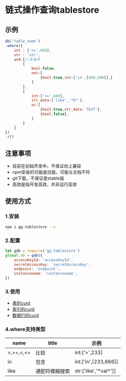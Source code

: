 # 链式操作查询tablestore

## 示例
```js
db('table_name')
.where({
	int : ['>=',666],
	str : 'str',
	and:[//多条件
		{
			bool:false,
			not:[
				{bool:true,int:['in',[600,500]],}
			]
		},
		{
			int:['<=',600],
			str_data:['like','*E*'],
			or:[
				{bool:true,str_data:'TEXT'},
				{bool:false},
			]
		}
	]
})
.r()
```

## 注意事项
- 目前在初始开发中，不保证向上兼容
- npm安装的可能是旧版，可能与文档不符
- git下载，不保证是stable版
- 高效是指开发高效，并非运行高效

## 使用方式
### 1.安装
```sh
npm i gg-tablestore --s
```
### 2.配置
```js
let gdb = require('gg-tablestore')
global.db = gdb({
	accessKeyId: 'accessKeyId',
	secretAccessKey: 'secretAccessKey',
	endpoint: 'endpoint',
	instancename: 'instancename',
})
```
### 3.使用
- [表的curd](./md/table.md)
- [索引的curd](./md/index.md)
- [数据行的curd](./md/curd.md)
### 4.where支持类型

|name|title|示例|
|-|-|-|
|>,>=,<,<=|比较|int:['>',233]|
|in|包含|int:['in',[233,666]]|
|like|通配符模糊搜索|str:['like','\*val\*']]|
